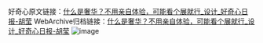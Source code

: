 好奇心原文链接：[什么是奢华？不用亲自体验，可能看个展就行_设计_好奇心日报-胡莹](https://www.qdaily.com/articles/9167.html)
WebArchive归档链接：[什么是奢华？不用亲自体验，可能看个展就行_设计_好奇心日报-胡莹](http://web.archive.org/web/20190623153831/https://www.qdaily.com/articles/9167.html)
![image](http://ww3.sinaimg.cn/large/007d5XDply1g3ve9noeecj30u06bm4qp)